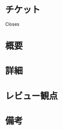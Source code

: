 # チケット

Closes <!-- ここに Issue 番号 -->

# 概要

<!-- PR の概要 -->

# 詳細

<!-- PR の詳細 -->
<!-- 変更内容 -->

# レビュー観点

<!-- レビュワー向けの観点 -->

# 備考

<!-- 追加情報 -->
